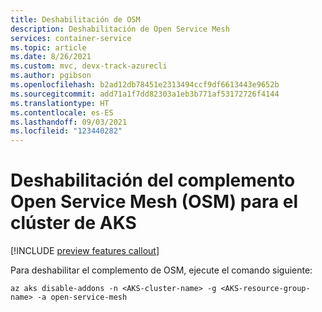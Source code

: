 ```yaml
---
title: Deshabilitación de OSM
description: Deshabilitación de Open Service Mesh
services: container-service
ms.topic: article
ms.date: 8/26/2021
ms.custom: mvc, devx-track-azurecli
ms.author: pgibson
ms.openlocfilehash: b2ad12db78451e2313494ccf9df6613443e9652b
ms.sourcegitcommit: add71a1f7dd82303a1eb3b771af53172726f4144
ms.translationtype: HT
ms.contentlocale: es-ES
ms.lasthandoff: 09/03/2021
ms.locfileid: "123440282"
---
```

# <a name="disable-open-service-mesh-osm-add-on-for-your-aks-cluster"></a>Deshabilitación del complemento Open Service Mesh (OSM) para el clúster de AKS

[!INCLUDE [preview features callout](./includes/preview/preview-callout.md)]

Para deshabilitar el complemento de OSM, ejecute el comando siguiente:

```azurecli-interactive
az aks disable-addons -n <AKS-cluster-name> -g <AKS-resource-group-name> -a open-service-mesh
```